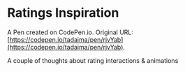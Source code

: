 # Ratings Inspiration

A Pen created on CodePen.io. Original URL: [https://codepen.io/tadaima/pen/rjvYab](https://codepen.io/tadaima/pen/rjvYab).

A couple of thoughts about rating interactions & animations